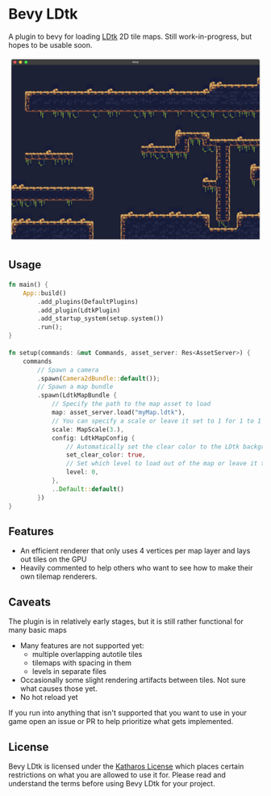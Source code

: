 # Bevy LDtk

A plugin to bevy for loading [LDtk] 2D tile maps. Still work-in-progress, but hopes to be usable soon.

[ldtk]: https://github.com/deepnight/ldtk

![screenshot](./doc/screenshot.png)

## Usage

```rust
fn main() {
    App::build()
        .add_plugins(DefaultPlugins)
        .add_plugin(LdtkPlugin)
        .add_startup_system(setup.system())
        .run();
}

fn setup(commands: &mut Commands, asset_server: Res<AssetServer>) {
    commands
        // Spawn a camera
        .spawn(Camera2dBundle::default());
        // Spawn a map bundle
        .spawn(LdtkMapBundle {
            // Specify the path to the map asset to load
            map: asset_server.load("myMap.ldtk"),
            // You can specify a scale or leave it set to 1 for 1 to 1 pixel size
            scale: MapScale(3.),
            config: LdtkMapConfig {
                // Automatically set the clear color to the LDtk background color
                set_clear_color: true,
                // Set which level to load out of the map or leave it to 0 for the default level
                level: 0,
            },
            ..Default::default()
        })
}
```

## Features

- An efficient renderer that only uses 4 vertices per map layer and lays out tiles on the GPU
- Heavily commented to help others who want to see how to make their own tilemap renderers.

## Caveats

The plugin is in relatively early stages, but it is still rather functional for many basic maps

- Many features are not supported yet:
  - multiple overlapping autotile tiles
  - tilemaps with spacing in them
  - levels in separate files
- Occasionally some slight rendering artifacts between tiles. Not sure what causes those yet.
- No hot reload yet

If you run into anything that isn't supported that you want to use in your game open an issue or PR to help prioritize what gets implemented.

## License

Bevy LDtk is licensed under the [Katharos License][k_license] which places certain restrictions on what you are allowed to use it for. Please read and understand the terms before using Bevy LDtk for your project.

[k_license]: https://github.com/katharostech/katharos-licens
